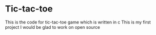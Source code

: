 # Tic-tac-toe
This is the code for tic-tac-toe game which is written in c
This is my first project 
I would be glad to work on open source
